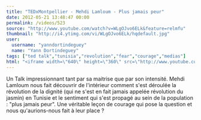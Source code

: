 ```yaml
---
title: "TEDxMontpellier - Mehdi Lamloum - Plus jamais peur"
date: 2012-05-21 13:48:47 00:00
permalink: /videos/523
source: "http://www.youtube.com/watch?v=WLgOJvo6ELk&feature=relmfu"
thumbnail: "http://i4.ytimg.com/vi/WLgOJvo6ELk/hqdefault.jpg"
user:
  username: "yanndortindeguey"
  name: "Yann Dortindeguey"
tags: ["ted talk","tunisia","revolution","fear","courage","medias"]
html: "<iframe width=\"640\" height=\"360\" src=\"http://www.youtube.com/embed/WLgOJvo6ELk?wmode=transparent&fs=1&feature=oembed\" frameborder=\"0\" allowfullscreen></iframe>"
---
```


Un Talk impressionnant tant par sa maitrise que par son intensité. Mehdi Lamloum nous fait découvrir de l'intérieur comment s'est déroulée la révolution de la dignité (qui ne s'est en fait jamais appelée révolution du jasmin) en Tunisie et le sentiment qui s'est propagé au sein de la population : "plus jamais peur". 
Une véritable leçon de courage qui pose la question et nous qu'aurions-nous fait à leur place ?